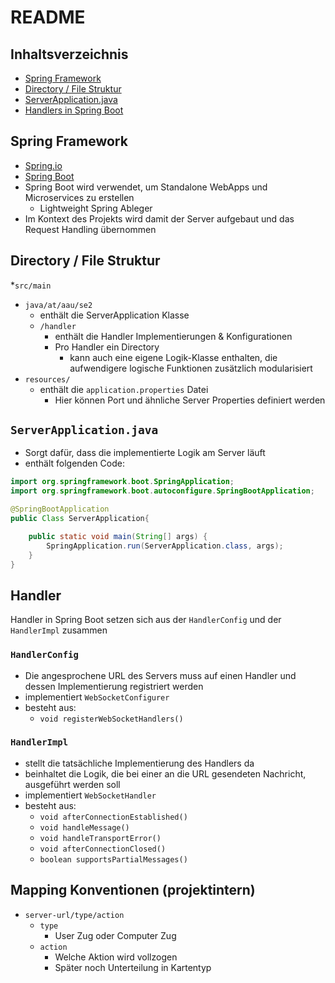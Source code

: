 # README

## Inhaltsverzeichnis
* [Spring Framework](#spring-framework)
* [Directory / File Struktur](#directory--file-struktur)
* [ServerApplication.java](#serverapplicationjava)
* [Handlers in Spring Boot](#handler)

## Spring Framework

* [Spring.io](https://spring.io/projects/spring-framework)
* [Spring Boot](https://spring.io/projects/spring-boot)
* Spring Boot wird verwendet, um Standalone WebApps und Microservices zu erstellen
  * Lightweight Spring Ableger
* Im Kontext des Projekts wird damit der Server aufgebaut und das Request Handling übernommen

## Directory / File Struktur

*`src/main`
  * `java/at/aau/se2`
    * enthält die ServerApplication Klasse
    * `/handler`
      * enthält die Handler Implementierungen & Konfigurationen
      * Pro Handler ein Directory
        * kann auch eine eigene Logik-Klasse enthalten, die aufwendigere logische Funktionen zusätzlich modularisiert
  * `resources/`
    * enthält die `application.properties` Datei
      * Hier können Port und ähnliche Server Properties definiert werden

## `ServerApplication.java`
* Sorgt dafür, dass die implementierte Logik am Server läuft
* enthält folgenden Code:

```java
import org.springframework.boot.SpringApplication;
import org.springframework.boot.autoconfigure.SpringBootApplication;

@SpringBootApplication
public Class ServerApplication{

    public static void main(String[] args) {
        SpringApplication.run(ServerApplication.class, args);
    }
}
```

## Handler

Handler in Spring Boot setzen sich aus der `HandlerConfig` und der `HandlerImpl` zusammen

### `HandlerConfig`
* Die angesprochene URL des Servers muss auf einen Handler und dessen Implementierung registriert werden
* implementiert `WebSocketConfigurer`
* besteht aus:
  * `void registerWebSocketHandlers()`

### `HandlerImpl`
* stellt die tatsächliche Implementierung des Handlers da
* beinhaltet die Logik, die bei einer an die URL gesendeten Nachricht, ausgeführt werden soll
* implementiert `WebSocketHandler`
* besteht aus:
  * `void afterConnectionEstablished()`
  * `void handleMessage()`
  * `void handleTransportError()`
  * `void afterConnectionClosed()`
  * `boolean supportsPartialMessages()`

## Mapping Konventionen (projektintern)
* `server-url/type/action`
  * `type`
    * User Zug oder Computer Zug
  * `action`
    * Welche Aktion wird vollzogen
    * Später noch Unterteilung in Kartentyp